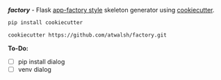 
**_factory_** - Flask [app-factory style][2] skeleton generator using [cookiecutter][1].
```bash
pip install cookiecutter

cookiecutter https://github.com/atwalsh/factory.git
```

**To-Do:**
    
  - [ ] pip install dialog
  - [ ] venv dialog

[1]: https://github.com/audreyr/cookiecutter
[2]: http://flask.pocoo.org/docs/latest/patterns/appfactories/